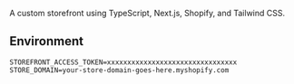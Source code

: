 A custom storefront using TypeScript, Next.js, Shopify, and Tailwind CSS.

## Environment

```
STOREFRONT_ACCESS_TOKEN=xxxxxxxxxxxxxxxxxxxxxxxxxxxxxxxx
STORE_DOMAIN=your-store-domain-goes-here.myshopify.com
```
